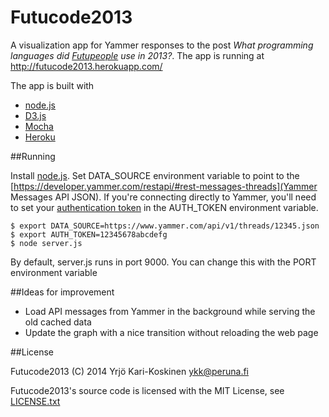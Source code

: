 # Futucode2013

A visualization app for Yammer responses to the post *What programming languages did [Futupeople](http://www.futurice.com) use in 2013?*. The app is running at http://futucode2013.herokuapp.com/

The app is built with
* [node.js](http://nodejs.org/)
* [D3.js](http://d3js.org/)
* [Mocha](http://visionmedia.github.io/mocha/)
* [Heroku](http://www.heroku.com/)

##Running

Install [node.js](http://nodejs.org/). Set DATA_SOURCE environment variable to point to the [https://developer.yammer.com/restapi/#rest-messages-threads](Yammer Messages API JSON). If you're connecting directly to Yammer, you'll need to set your [authentication token](https://developer.yammer.com/authentication/#a-testtoken) in the AUTH_TOKEN environment variable.

    $ export DATA_SOURCE=https://www.yammer.com/api/v1/threads/12345.json
    $ export AUTH_TOKEN=12345678abcdefg
    $ node server.js

By default, server.js runs in port 9000. You can change this with the PORT environment variable

##Ideas for improvement

* Load API messages from Yammer in the background while serving the old cached data
* Update the graph with a nice transition without reloading the web page

##License

Futucode2013 (C) 2014 Yrjö Kari-Koskinen <ykk@peruna.fi>

Futucode2013's source code is licensed with the MIT License, see 
[LICENSE.txt](https://github.com/ykarikos/futucode2013/blob/master/LICENSE.txt)
